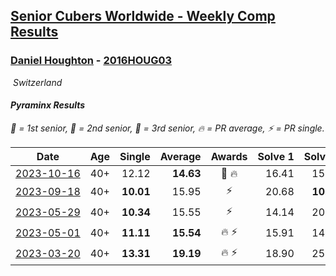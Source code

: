 <style>table {white-space: nowrap;}</style>
<link rel="stylesheet" type="text/css" href="/scw-comp/css/flags.css" />

## [Senior Cubers Worldwide - Weekly Comp Results](/scw-comp/results/)
### [Daniel Houghton](README.md) - [2016HOUG03](https://www.worldcubeassociation.org/persons/2016HOUG03?event=pyram)

<i class="flag flag-CH" />&nbsp;Switzerland

#### Pyraminx Results

<span style="white-space: nowrap;">🥇 = 1st senior</span>, <span style="white-space: nowrap;">🥈 = 2nd senior</span>, <span style="white-space: nowrap;">🥉 = 3rd senior</span>, <span style="white-space: nowrap;">🔥 = PR average</span>, <span style="white-space: nowrap;">⚡ = PR single</span>.

| Date | Age | Single | Average | Awards | Solve 1 | Solve 2 | Solve 3 | Solve 4 | Solve 5 | Video |
| :--: | :--: | --: | --: | :--: | --: | --: | --: | --: | --: | :-- |
| [2023-10-16](../../results/2023-10-16/pyram.md) | 40+ | 12.12 | **14.63** | 🥈 🔥 | 16.41 | 15.33 | 13.90 | 14.66 | 12.12 | [Desktop](https://www.facebook.com/events/1393317244902153/permalink/1399784730922071) / [Mobile](https://m.facebook.com/events/1393317244902153?view=permalink&id=1399784730922071) |
| [2023-09-18](../../results/2023-09-18/pyram.md) | 40+ | **10.01** | 15.95 | ⚡ | 20.68 | **10.01** | 14.84 | 17.85 | 15.16 | [Desktop](https://www.facebook.com/events/2641073766048109/permalink/2659177644237721) / [Mobile](https://m.facebook.com/events/2641073766048109?view=permalink&id=2659177644237721) |
| [2023-05-29](../../results/2023-05-29/pyram.md) | 40+ | **10.34** | 15.55 | ⚡ | 14.14 | 20.81 | **10.34** | 14.98 | 17.53 | [Desktop](https://www.facebook.com/events/3552780501633678/permalink/3559185937659801) / [Mobile](https://m.facebook.com/events/3552780501633678?view=permalink&id=3559185937659801) |
| [2023-05-01](../../results/2023-05-01/pyram.md) | 40+ | **11.11** | **15.54** | 🔥 ⚡ | 15.91 | 14.89 | 18.34 | **11.11** | 15.81 | [Desktop](https://www.facebook.com/events/1407988503335303/permalink/1414419589358861) / [Mobile](https://m.facebook.com/events/1407988503335303?view=permalink&id=1414419589358861) |
| [2023-03-20](../../results/2023-03-20/pyram.md) | 40+ | **13.31** | **19.19** | 🔥 ⚡ | 18.90 | 25.95 | 22.24 | **13.31** | 16.42 | [Desktop](https://www.facebook.com/events/171663595723883/permalink/176301028593473) / [Mobile](https://m.facebook.com/events/171663595723883?view=permalink&id=176301028593473) |


<!-- Global site tag (gtag.js) - Google Analytics -->
<script async src="https://www.googletagmanager.com/gtag/js?id=UA-86348435-3"></script>
<script>window.dataLayer = window.dataLayer || []; function gtag() {dataLayer.push(arguments);} gtag('js', new Date()); gtag('config', 'UA-86348435-3');</script>
